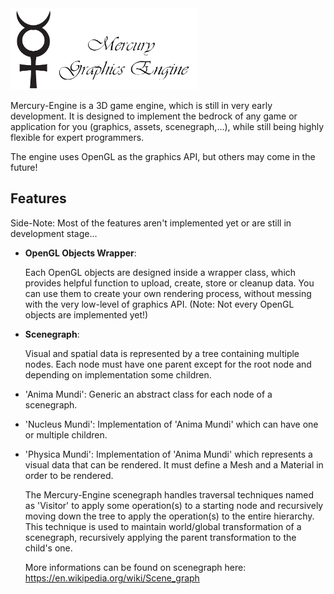 <img src="https://raw.githubusercontent.com/GnosticOccultist/Mercury-Engine/master/docs/test-logo.png" alt="Mercury-Engine" height="130px">

Mercury-Engine is a 3D game engine, which is still in very early development. It is designed to implement
the bedrock of any game or application for you (graphics, assets, scenegraph,...), while still being 
highly flexible for expert programmers.

The engine uses OpenGL as the graphics API, but others may come in the future!

## Features

Side-Note: Most of the features aren't implemented yet or are still in development stage...

- __OpenGL Objects Wrapper__:

    Each OpenGL objects are designed inside a wrapper class, which provides helpful function
to upload, create, store or cleanup data. You can use them to create your own rendering process, without messing
with the very low-level of graphics API. (Note: Not every OpenGL objects are implemented yet!)

- __Scenegraph__:

	Visual and spatial data is represented by a tree containing multiple nodes. Each node must have one parent except for the root node and
depending on implementation some children. 
- 'Anima Mundi': Generic an abstract class for each node of a scenegraph.
- 'Nucleus Mundi': Implementation of 'Anima Mundi' which can have one or multiple children.
- 'Physica Mundi': Implementation of 'Anima Mundi' which represents a visual data that can be rendered. It must define a Mesh and a Material in order to be rendered.

	The Mercury-Engine scenegraph handles traversal techniques named as 'Visitor' to apply some operation(s) to a starting node and recursively moving down the tree to apply
the operation(s) to the entire hierarchy. This technique is used to maintain world/global transformation of a scenegraph, recursively applying the parent transformation to the child's one.

	More informations can be found on scenegraph here: https://en.wikipedia.org/wiki/Scene_graph
